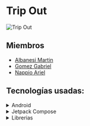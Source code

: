 # Trip Out

![Trip Out](https://github.com/MartinAlbanesi/TripOut/blob/feature/home/img/Mockup.png)

## Miembros
- [Albanesi Martin](https://github.com/MartinAlbanesi)
- [Gomez Gabriel](https://github.com/GabrielGomezGG)
- [Nappio Ariel](https://github.com/ArielNappio)

## Tecnologías usadas:
<details>
  <summary>Android</summary>

* [Android Studio](https://developer.android.com/studio?hl=es-419)
* [Kotlin](https://kotlinlang.org/)
* [Gradle](https://gradle.org/)
* [MVVM](https://developer.android.com/topic/libraries/architecture/viewmodel?hl=es-419)
* [Dagger Hilt](https://developer.android.com/training/dependency-injection/hilt-android?hl=es-419)
* [Repository](https://developer.android.com/codelabs/basic-android-kotlin-training-repository-pattern#3)
* [Coroutines](https://developer.android.com/kotlin/coroutines?hl=es-419)
* [Live Data](https://developer.android.com/topic/libraries/architecture/livedata?hl=es-419)
* [Flow](https://kotlinlang.org/docs/flow.html)
* [Intent](https://developer.android.com/guide/components/intents-filters?hl=es-419)
* [Room](https://developer.android.com/training/data-storage/room?hl=es-419&authuser=1)
* [Junit](https://junit.org/junit5/)
* [Datastore Preferences](https://developer.android.com/topic/libraries/architecture/datastore?hl=es-419)
* [Locations](https://developer.android.com/training/location?hl=es-419)

</details>

<details>
  <summary>Jetpack Compose</summary>

* [Android Compose](https://developer.android.com/jetpack/compose?hl=es-419)
* [Google Map](https://developers.google.com/maps/documentation/android-sdk/maps-compose?hl=es-419)
* [Coil](https://coil-kt.github.io/coil/compose/)
* [Animaciones](https://developer.android.com/jetpack/compose/animation?hl=es-419)
* [Material 3](https://m3.material.io/)
* [Lottie](https://lottiefiles.com/)
* [Accompanist-Permissions](https://google.github.io/accompanist/permissions/)
* [Splash Screen](https://developer.android.com/about/versions/12/features/splash-screen)
* [Navegacion](https://developer.android.com/jetpack/compose/navigation?hl=es-419)
* [Horizontal Pager](https://developer.android.com/jetpack/compose/layouts/pager)

</details>

<details>
    <summary>Librerias</summary>   

* [Retrofit](https://square.github.io/retrofit/)
* [Mockk](https://mockk.io/)
* [MockWebServer](https://github.com/square/okhttp/tree/master/mockwebserver)
* [Joda Time](https://www.joda.org/joda-time/)
* [ZXING](https://github.com/journeyapps/zxing-android-embedded)

</details>





